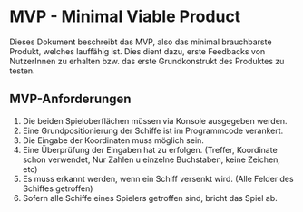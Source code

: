 # MVP - Minimal Viable Product
Dieses Dokument beschreibt das MVP, also das minimal brauchbarste Produkt, welches lauffähig ist. 
Dies dient dazu, erste Feedbacks von NutzerInnen zu erhalten bzw. das erste Grundkonstrukt des Produktes zu testen. 

## MVP-Anforderungen 
1. Die beiden Spieloberflächen müssen via Konsole ausgegeben werden. 
2. Eine Grundpositionierung der Schiffe ist im Programmcode verankert.
3. Die Eingabe der Koordinaten muss möglich sein.
4. Eine Überprüfung der Eingaben hat zu erfolgen. (Treffer, Koordinate schon verwendet, Nur Zahlen u einzelne Buchstaben, keine Zeichen, etc)
5. Es muss erkannt werden, wenn ein Schiff versenkt wird. (Alle Felder des Schiffes getroffen)
6. Sofern alle Schiffe eines Spielers getroffen sind, bricht das Spiel ab.  

